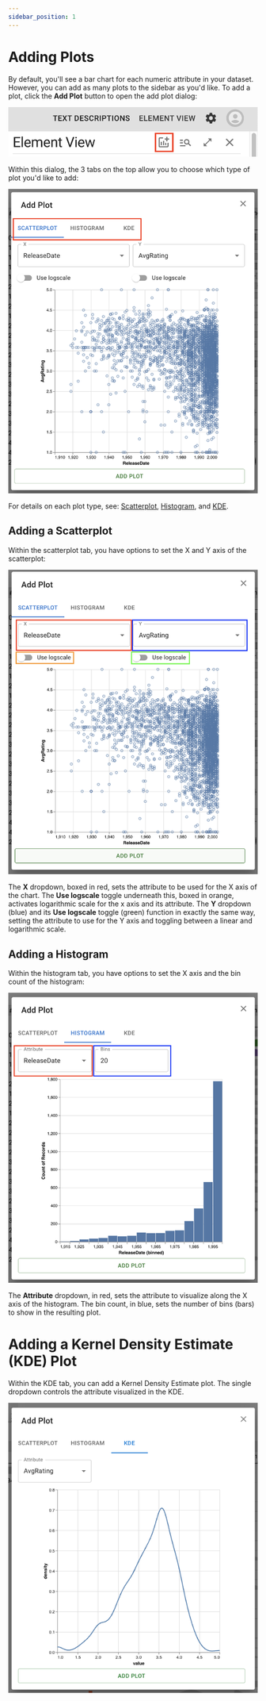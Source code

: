 ```yaml
---
sidebar_position: 1
---
```

# Adding Plots

By default, you'll see a bar chart for each numeric attribute in your dataset. However, you can add as many plots to the sidebar as you'd like. To add a plot, click the **Add Plot** button to open the add plot dialog:

![Add Plot Button](./img/add-plot/add-button.png)

Within this dialog, the 3 tabs on the top allow you to choose which type of plot you'd like to add:

![Add Plot Dialog Tabs](./img/add-plot/dialog-tabs.png)

For details on each plot type, see: [Scatterplot](./scatterplot.md), [Histogram](./histogram.md), and [KDE](./kde.md).

## Adding a Scatterplot

Within the scatterplot tab, you have options to set the X and Y axis of the scatterplot: 

![Add Scatterplot Controls](./img/add-plot/add-scatterplot.png)

The **X** dropdown, boxed in red, sets the attribute to be used for the X axis of the chart. The **Use logscale** toggle underneath this, boxed in orange, activates logarithmic scale for the x axis and its attribute. The **Y** dropdown (blue) and its **Use logscale** toggle (green) function in exactly the same way, setting the attribute to use for the Y axis and toggling between a linear and logarithmic scale.

## Adding a Histogram

Within the histogram tab, you have options to set the X axis and the bin count of the histogram:

![Add Histogram Controls](./img/add-plot/add-hist.png)

The **Attribute** dropdown, in red, sets the attribute to visualize along the X axis of the histogram. The bin count, in blue, sets the number of bins (bars) to show in the resulting plot.

# Adding a Kernel Density Estimate (KDE) Plot

Within the KDE tab, you can add a Kernel Density Estimate plot. The single dropdown controls the attribute visualized in the KDE.

![Add KDE Controls](./img/add-plot/add-kde.png)
